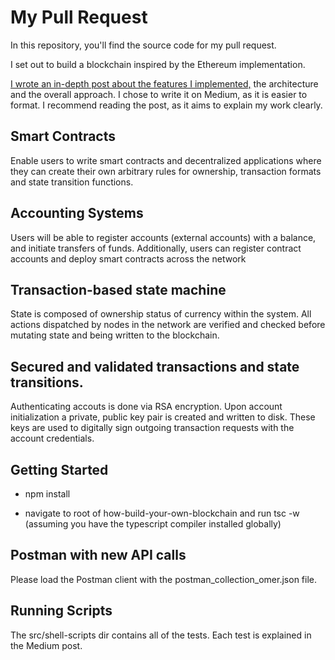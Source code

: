 # My Pull Request

In this repository, you'll find the source code for my pull request.

I set out to build a blockchain inspired by the Ethereum implementation.

[I wrote an in-depth post about the features I implemented,](https://medium.com/@omergoldberg/building-a-blockchain-the-grey-paper-5be456018040)
the architecture and the overall approach. I chose to write it on Medium, as it is easier to format. I recommend reading the post, as it aims to explain my work clearly.

## Smart Contracts

Enable users to write smart contracts and decentralized applications where they can create their own arbitrary rules for ownership, transaction formats and state transition functions.

## Accounting Systems

Users will be able to register accounts (external accounts) with a balance, and initiate transfers of funds. Additionally, users can register contract accounts and deploy smart contracts across the network

## Transaction-based state machine

State is composed of ownership status of currency within the system. All actions dispatched by nodes in the network are verified and checked before mutating state and being written to the blockchain.

## Secured and validated transactions and state transitions.

Authenticating accouts is done via RSA encryption. Upon account initialization a private, public key pair is created and written to disk. These keys are used to digitally sign outgoing transaction requests with the account credentials.

## Getting Started

* npm install

* navigate to root of how-build-your-own-blockchain and run tsc -w (assuming you have the typescript compiler installed globally)

## Postman with new API calls

Please load the Postman client with the postman_collection_omer.json file.

## Running Scripts

The src/shell-scripts dir contains all of the tests. Each test is explained in the Medium post.
